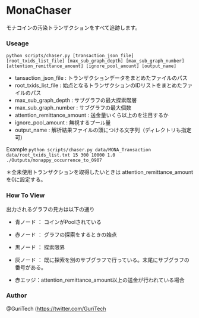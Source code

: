 # MonaChaser
モナコインの汚染トランザクションをすべて追跡します。
### Useage
`python scripts/chaser.py [transaction_json_file] [root_txids_list_file] [max_sub_graph_depth] [max_sub_graph_number] [attention_remittance_amount] [ignore_pool_amount] [output_name]`  
* tansaction_json_file : トランザクションデータをまとめたファイルのパス
* root_txids_list_file : 始点となるトランザクションのIDリストをまとめたファイルのパス
* max_sub_graph_depth : サブグラフの最大探索階層
* max_sub_graph_number : サブグラフの最大個数
* attention_remittance_amount : 送金量いくら以上のを注目するか
* ignore_pool_amount : 無視するプール量
* output_name : 解析結果ファイルの頭につける文字列（ディレクトリも指定可）

Example
`python scripts/chaser.py data/MONA_Transaction data/root_txids_list.txt 15 300 10000 1.0 ./Outputs/monappy_occurrence_to_0907`

＊全未使用トランザクションを取得したいときは attention_remittance_amountを0に設定する。

### How To View
出力されるグラフの見方は以下の通り  

* 青ノード ： コインがPoolされている
* 赤ノード ： グラフの探索をするときの始点
* 黒ノード ： 探索限界
* 灰ノード ： 既に探索を別のサブグラフで行っている。末尾にサブグラフの番号がある。
  
  
* 赤エッジ：attention_remittance_amount以上の送金が行われている場合
  
### Author
@GuriTech (https://twitter.com/GuriTech
